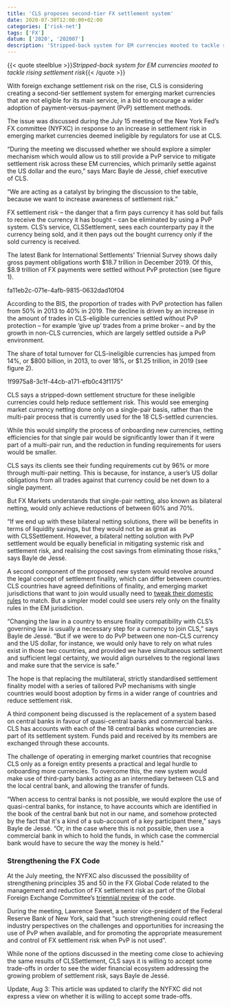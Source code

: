 ```yaml
---
title: 'CLS proposes second-tier FX settlement system'
date: 2020-07-30T12:00:00+02:00
categories: ['risk-net']
tags: ['FX']
datum: ['2020', '202007']
description: 'Stripped-back system for EM currencies mooted to tackle rising settlement risk'
---
```


{{< quote steelblue >}}_Stripped-back system for EM currencies mooted to tackle rising settlement risk_{{< /quote >}}

With foreign exchange settlement risk on the rise, CLS is considering creating a second-tier settlement system for emerging market currencies that are not eligible for its main service, in a bid to encourage a wider adoption of payment-versus-payment (PvP) settlement methods.

The issue was discussed during the July 15 meeting of the New York Fed’s FX committee (NYFXC) in response to an increase in settlement risk in emerging market currencies deemed ineligible by regulators for use at CLS.

“During the meeting we discussed whether we should explore a simpler mechanism which would allow us to still provide a PvP service to mitigate settlement risk across these EM currencies, which primarily settle against the US dollar and the euro,” says Marc Bayle de Jessé, chief executive of CLS.

“We are acting as a catalyst by bringing the discussion to the table, because we want to increase awareness of settlement risk.”

FX settlement risk – the danger that a firm pays currency it has sold but fails to receive the currency it has bought – can be eliminated by using a PvP system. CLS’s service, CLSSettlement, sees each counterparty pay it the currency being sold, and it then pays out the bought currency only if the sold currency is received.

The latest Bank for International Settlements’ Triennial Survey shows daily gross payment obligations worth $18.7 trillion in December 2019. Of this, $8.9 trillion of FX payments were settled without PvP protection (see figure 1).

fa11eb2c-071e-4afb-9815-0632dad10f04

According to the BIS, the proportion of trades with PvP protection has fallen from 50% in 2013 to 40% in 2019. The decline is driven by an increase in the amount of trades in CLS-eligible currencies settled without PvP protection – for example ‘give up’ trades from a prime broker – and by the growth in non-CLS currencies, which are largely settled outside a PvP environment.

The share of total turnover for CLS-ineligible currencies has jumped from 14%, or $800 billion, in 2013, to over 18%, or $1.25 trillion, in 2019 (see figure 2).

1f9975a8-3c1f-44cb-a171-efb0c43f1175"

CLS says a stripped-down settlement structure for these ineligible currencies could help reduce settlement risk. This would see emerging market currency netting done only on a single-pair basis, rather than the multi-pair process that is currently used for the 18 CLS-settled currencies.

While this would simplify the process of onboarding new currencies, netting efficiencies for that single pair would be significantly lower than if it were part of a multi-pair run, and the reduction in funding requirements for users would be smaller.

CLS says its clients see their funding requirements cut by 96% or more through multi-pair netting. This is because, for instance, a user’s US dollar obligations from all trades against that currency could be net down to a single payment.

But FX Markets understands that single-pair netting, also known as bilateral netting, would only achieve reductions of between 60% and 70%.

“If we end up with these bilateral netting solutions, there will be benefits in terms of liquidity savings, but they would not be as great as with CLSSettlement. However, a bilateral netting solution with PvP settlement would be equally beneficial in mitigating systemic risk and settlement risk, and realising the cost savings from eliminating those risks,” says Bayle de Jessé.

A second component of the proposed new system would revolve around the legal concept of settlement finality, which can differ between countries. CLS countries have agreed definitions of finality, and emerging market jurisdictions that want to join would usually need to [tweak their domestic rules](https://www.risk.net/regulation/5811236/cls-seeking-legal-fix-for-brexit-settlement-threat) to match. But a simpler model could see users rely only on the finality rules in the EM jurisdiction.

“Changing the law in a country to ensure finality compatibility with CLS’s governing law is usually a necessary step for a currency to join CLS,” says Bayle de Jessé. “But if we were to do PvP between one non-CLS currency and the US dollar, for instance, we would only have to rely on what rules exist in those two countries, and provided we have simultaneous settlement and sufficient legal certainty, we would align ourselves to the regional laws and make sure that the service is safe.”

The hope is that replacing the multilateral, strictly standardised settlement finality model with a series of tailored PvP mechanisms with single countries would boost adoption by firms in a wider range of countries and reduce settlement risk.

A third component being discussed is the replacement of a system based on central banks in favour of quasi-central banks and commercial banks. CLS has accounts with each of the 18 central banks whose currencies are part of its settlement system. Funds paid and received by its members are exchanged through these accounts.

The challenge of operating in emerging market countries that recognise CLS only as a foreign entity presents a practical and legal hurdle to onboarding more currencies. To overcome this, the new system would make use of third-party banks acting as an intermediary between CLS and the local central bank, and allowing the transfer of funds.

“When access to central banks is not possible, we would explore the use of quasi-central banks, for instance, to have accounts which are identified in the book of the central bank but not in our name, and somehow protected by the fact that it's a kind of a sub-account of a key participant there,” says Bayle de Jessé. “Or, in the case where this is not possible, then use a commercial bank in which to hold the funds, in which case the commercial bank would have to secure the way the money is held.”

### Strengthening the FX Code

At the July meeting, the NYFXC also discussed the possibility of strengthening principles 35 and 50 in the FX Global Code related to the management and reduction of FX settlement risk as part of the Global Foreign Exchange Committee’s [triennial review](https://www.fx-markets.com/regulation/7517466/debelle-regulation-could-be-helpful-to-fx-code) of the code.

During the meeting, Lawrence Sweet, a senior vice-president of the Federal Reserve Bank of New York, said that “such strengthening could reflect industry perspectives on the challenges and opportunities for increasing the use of PvP when available, and for promoting the appropriate measurement and control of FX settlement risk when PvP is not used”.

While none of the options discussed in the meeting come close to achieving the same results of CLSSettlement, CLS says it is willing to accept some trade-offs in order to see the wider financial ecosystem addressing the growing problem of settlement risk, says Bayle de Jessé.

Update, Aug 3: This article was updated to clarify the NYFXC did not express a view on whether it is willing to accept some trade-offs.

